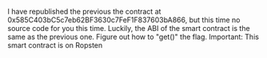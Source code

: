 I have republished the previous the contract at 0x585C403bC5c7eb62BF3630c7FeF1F837603bA866, but this time no source code for you this time. Luckily, the ABI of the smart contract is the same as the previous one. Figure out how to "get()" the flag. Important: This smart contract is on Ropsten
